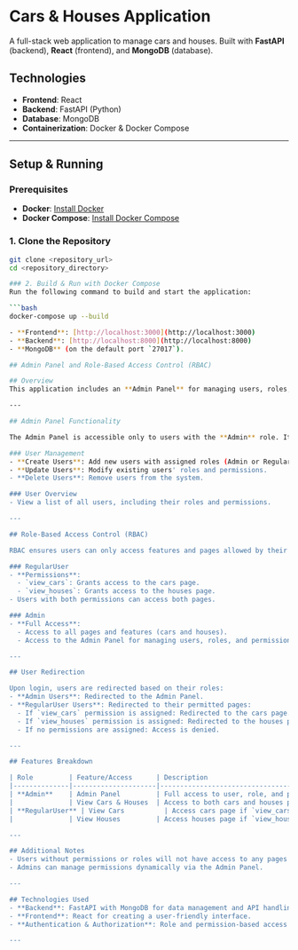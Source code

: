 # Cars & Houses Application

A full-stack web application to manage cars and houses. Built with **FastAPI** (backend), **React** (frontend), and **MongoDB** (database).

## Technologies
- **Frontend**: React
- **Backend**: FastAPI (Python)
- **Database**: MongoDB
- **Containerization**: Docker & Docker Compose

---

## Setup & Running

### Prerequisites
- **Docker**: [Install Docker](https://docs.docker.com/get-docker/)
- **Docker Compose**: [Install Docker Compose](https://docs.docker.com/compose/install/)

### 1. Clone the Repository
```bash
git clone <repository_url>
cd <repository_directory>

### 2. Build & Run with Docker Compose
Run the following command to build and start the application:

```bash
docker-compose up --build

- **Frontend**: [http://localhost:3000](http://localhost:3000)
- **Backend**: [http://localhost:8000](http://localhost:8000)
- **MongoDB** (on the default port `27017`).

## Admin Panel and Role-Based Access Control (RBAC)

## Overview
This application includes an **Admin Panel** for managing users, roles, and permissions. It implements **Role-Based Access Control (RBAC)** to restrict access to features based on user roles.

---

## Admin Panel Functionality

The Admin Panel is accessible only to users with the **Admin** role. It provides the following functionalities:

### User Management
- **Create Users**: Add new users with assigned roles (Admin or RegularUser) and permissions.
- **Update Users**: Modify existing users' roles and permissions.
- **Delete Users**: Remove users from the system.

### User Overview
- View a list of all users, including their roles and permissions.

---

## Role-Based Access Control (RBAC)

RBAC ensures users can only access features and pages allowed by their roles and permissions.

### RegularUser
- **Permissions**:
  - `view_cars`: Grants access to the cars page.
  - `view_houses`: Grants access to the houses page.
- Users with both permissions can access both pages.

### Admin
- **Full Access**:
  - Access to all pages and features (cars and houses).
  - Access to the Admin Panel for managing users, roles, and permissions.

---

## User Redirection

Upon login, users are redirected based on their roles:
- **Admin Users**: Redirected to the Admin Panel.
- **RegularUser Users**: Redirected to their permitted pages:
  - If `view_cars` permission is assigned: Redirected to the cars page.
  - If `view_houses` permission is assigned: Redirected to the houses page.
  - If no permissions are assigned: Access is denied.

---

## Features Breakdown

| Role         | Feature/Access      | Description                                           |
|--------------|---------------------|-------------------------------------------------------|
| **Admin**    | Admin Panel         | Full access to user, role, and permission management. |
|              | View Cars & Houses  | Access to both cars and houses pages.                |
| **RegularUser** | View Cars          | Access cars page if `view_cars` permission is assigned. |
|              | View Houses         | Access houses page if `view_houses` permission is assigned. |

---

## Additional Notes
- Users without permissions or roles will not have access to any pages or features.
- Admins can manage permissions dynamically via the Admin Panel.

---

## Technologies Used
- **Backend**: FastAPI with MongoDB for data management and API handling.
- **Frontend**: React for creating a user-friendly interface.
- **Authentication & Authorization**: Role and permission-based access control system.

---
